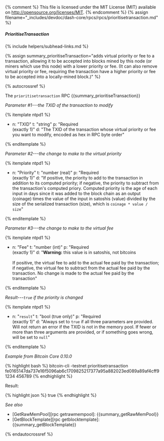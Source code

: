 {% comment %}
This file is licensed under the MIT License (MIT) available on
http://opensource.org/licenses/MIT.
{% endcomment %}
{% assign filename="_includes/devdoc/dash-core/rpcs/rpcs/prioritisetransaction.md" %}

##### PrioritiseTransaction
{% include helpers/subhead-links.md %}

{% assign summary_prioritiseTransaction="adds virtual priority or fee to a transaction, allowing it to be accepted into blocks mined by this node (or miners which use this node) with a lower priority or fee. (It can also remove virtual priority or fee, requiring the transaction have a higher priority or fee to be accepted into a locally-mined block.)" %}

{% autocrossref %}

The `prioritisetransaction` RPC {{summary_prioritiseTransaction}}

*Parameter #1---the TXID of the transaction to modify*

{% itemplate ntpd1 %}
- n: "TXID"
  t: "string"
  p: "Required<br>(exactly 1)"
  d: "The TXID of the transaction whose virtual priority or fee you want to modify, encoded as hex in RPC byte order"

{% enditemplate %}

*Parameter #2---the change to make to the virtual priority*

{% itemplate ntpd1 %}
- n: "Priority"
  t: "number (real)"
  p: "Required<br>(exactly 1)"
  d: "If positive, the priority to add to the transaction in addition to its computed priority; if negative, the priority to subtract from the transaction's computed priory.  Computed priority is the age of each input in days since it was added to the block chain as an output (coinage) times the value of the input in satoshis (value) divided by the size of the serialized transaction (size), which is `coinage * value / size`"

{% enditemplate %}

*Parameter #3---the change to make to the virtual fee*

{% itemplate ntpd1 %}
- n: "Fee"
  t: "number (int)"
  p: "Required<br>(exactly 1)"
  d: "**Warning:** this value is in satoshis, not bitcoins<br><br>If positive, the virtual fee to add to the actual fee paid by the transaction; if negative, the virtual fee to subtract from the actual fee paid by the transaction.  No change is made to the actual fee paid by the transaction"

{% enditemplate %}

*Result---`true` if the priority is changed*

{% itemplate ntpd1 %}
- n: "`result`"
  t: "bool (true only)"
  p: "Required<br>(exactly 1)"
  d: "Always set to `true` if all three parameters are provided.  Will not return an error if the TXID is not in the memory pool.  If fewer or more than three arguments are provided, or if something goes wrong, will be set to `null`"

{% enditemplate %}

*Example from Bitcoin Core 0.10.0*

{% highlight bash %}
bitcoin-cli -testnet prioritisetransaction \
    fe0165147da737e16f5096ab6c1709825217377a95a882023ed089a89af4cff9 \
    1234 456789
{% endhighlight %}

Result:

{% highlight json %}
true
{% endhighlight %}

*See also*

* [GetRawMemPool][rpc getrawmempool]: {{summary_getRawMemPool}}
* [GetBlockTemplate][rpc getblocktemplate]: {{summary_getBlockTemplate}}

{% endautocrossref %}
